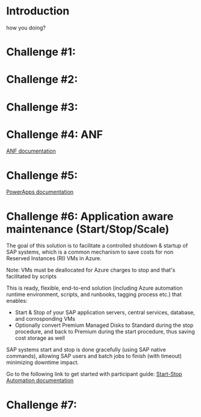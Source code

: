 # Introduction

how you doing?


# Challenge #1:  
# Challenge #2: 
# Challenge #3: 
# Challenge #4: ANF

[ANF documentation](https://github.com/Microsoft-SAPonAzure-OpenHack/Learning-the-OpenHack-Way/tree/main/04-ANF)

# Challenge #5: 
[PowerApps documentation](https://github.com/Microsoft-SAPonAzure-OpenHack/Learning-the-OpenHack-Way/blob/main/05-PowerApps)


# Challenge #6: Application aware maintenance (Start/Stop/Scale)

The goal of this solution is to facilitate a controlled shutdown & startup of SAP systems, which is a common mechanism to save costs for non Reserved Instances (RI) VMs in Azure.

Note: VMs must be deallocated for Azure charges to stop and that's facilitated by scripts

This is ready, flexible, end-to-end solution (including Azure automation runtime environment, scripts, and runbooks, tagging process etc.) that enables:

- Start & Stop of your SAP application servers, central services, database, and corrosponding VMs
- Optionally convert Premium Managed Disks to Standard during the stop procedure, and back to Premium during the start procedure, thus saving cost storage as well  

SAP systems start and stop is done gracefully (using SAP native commands), allowing SAP users and batch jobs to finish (with timeout) minimizing downtime impact.  

Go to the following link to get started with participant guide: [Start-Stop Automation documentation](https://github.com/Microsoft-SAPonAzure-OpenHack/SAPOH/blob/main/06-Start-Stop-Automation)

# Challenge #7: 

